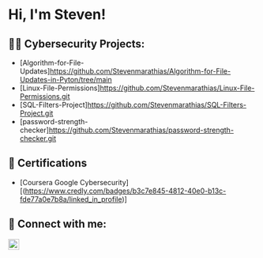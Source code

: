 <h1>Hi, I'm Steven! </h1>

<h2>👨‍💻 Cybersecurity Projects:</h2>

  - [Algorithm-for-File-Updates]https://github.com/Stevenmarathias/Algorithm-for-File-Updates-in-Pyton/tree/main
  - [Linux-File-Permissions]https://github.com/Stevenmarathias/Linux-File-Permissions.git
  - [SQL-Filters-Project]https://github.com/Stevenmarathias/SQL-Filters-Project.git
  - [password-strength-checker]https://github.com/Stevenmarathias/password-strength-checker.git

    
<h2>🏅 Certifications</h2>

- [Coursera Google Cybersecurity][(https://www.credly.com/badges/b3c7e845-4812-40e0-b13c-fde77a0e7b8a/linked_in_profile)]

<h2> 🤳 Connect with me:</h2>

[<img align="left" alt="JoshMadakor | LinkedIn" width="22px" src="https://cdn.jsdelivr.net/npm/simple-icons@v3/icons/linkedin.svg" />][linkedin]

[linkedin]: https://www.linkedin.com/in/steven-marathias-404ba1206/


